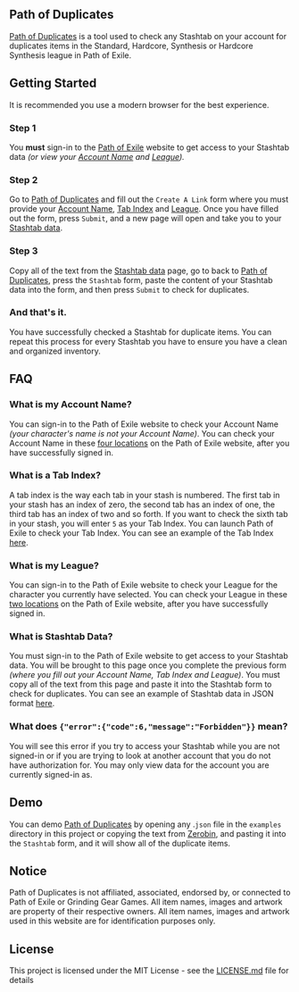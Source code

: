 ## Path of Duplicates

[Path of Duplicates](https://www.braydencarlson.com/pod) is a tool used to check any Stashtab on your account for duplicates items in the Standard, Hardcore, Synthesis or Hardcore Synthesis league in Path of Exile.

## Getting Started

It is recommended you use a modern browser for the best experience.

### Step 1
You **must** sign-in to the [Path of Exile](https://www.pathofexile.com/my-account) website to get access to your Stashtab data *(or view your [Account Name](https://raw.githubusercontent.com/braycarlson/pathofduplicates/master/images/accountname.png) and [League](https://raw.githubusercontent.com/braycarlson/pathofduplicates/master/images/league.png)).*

### Step 2
Go to [Path of Duplicates](https://www.braydencarlson.com/pod) and fill out the `Create A Link` form where you must provide your [Account Name](https://raw.githubusercontent.com/braycarlson/pathofduplicates/master/images/accountname.png), [Tab Index](https://raw.githubusercontent.com/braycarlson/pathofduplicates/master/images/tabindex.png) and [League](https://raw.githubusercontent.com/braycarlson/pathofduplicates/master/images/league.png). Once you have filled out the form, press `Submit`, and a new page will open and take you to your [Stashtab data](https://raw.githubusercontent.com/braycarlson/pathofduplicates/master/images/stashtab.png).

### Step 3
Copy all of the text from the [Stashtab data](https://raw.githubusercontent.com/braycarlson/pathofduplicates/master/images/stashtab.png) page, go to back to [Path of Duplicates](https://www.braydencarlson.com/pod), press the `Stashtab` form, paste the content of your Stashtab data into the form, and then press `Submit` to check for duplicates.

### And that's it.

You have successfully checked a Stashtab for duplicate items. You can repeat this process for every Stashtab you have to ensure you have a clean and organized inventory.

## FAQ

### What is my Account Name?
You can sign-in to the Path of Exile website to check your Account Name *(your character's name is not your Account Name)*. You can check your Account Name in these [four locations](https://raw.githubusercontent.com/braycarlson/pathofduplicates/master/images/accountname.png) on the Path of Exile website, after you have successfully signed in.

### What is a Tab Index?
A tab index is the way each tab in your stash is numbered. The first tab in your stash has an index of zero, the second tab has an index of one, the third tab has an index of two and so forth. If you want to check the sixth tab in your stash, you will enter `5` as your Tab Index. You can launch Path of Exile to check your Tab Index. You can see an example of the Tab Index [here](https://raw.githubusercontent.com/braycarlson/pathofduplicates/master/images/tabindex.png).

### What is my League?
You can sign-in to the Path of Exile website to check your League for the character you currently have selected. You can check your League in these [two locations](https://raw.githubusercontent.com/braycarlson/pathofduplicates/master/images/league.png) on the Path of Exile website, after you have successfully signed in.

### What is Stashtab Data?
You must sign-in to the Path of Exile website to get access to your Stashtab data. You will be brought to this page once you complete the previous form *(where you fill out your Account Name, Tab Index and League)*. You must copy all of the text from this page and paste it into the Stashtab form to check for duplicates. You can see an example of Stashtab data in JSON format [here](https://raw.githubusercontent.com/braycarlson/pathofduplicates/master/images/stashtab.png).

### What does `{"error":{"code":6,"message":"Forbidden"}}` mean?
You will see this error if you try to access your Stashtab while you are not signed-in or if you are trying to look at another account that you do not have authorization for. You may only view data for the account you are currently signed-in as.

## Demo
You can demo [Path of Duplicates](https://www.braydencarlson.com/pod) by opening any .`json` file in the `examples` directory in this project or copying the text from [Zerobin](https://zerobin.net/?ae77ab855a7fd5ee#wIAxkQE3jRqbQzJteNkFshYEBAe3241UtfgZJYsIxCw=), and pasting it into the `Stashtab` form, and it will show all of the duplicate items.

## Notice
Path of Duplicates is not affiliated, associated, endorsed by, or connected to Path of Exile or Grinding Gear Games. All item names, images and artwork are property of their respective owners. All item names, images and artwork used in this website are for identification purposes only.

## License

This project is licensed under the MIT License - see the [LICENSE.md](LICENSE.md) file for details
